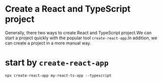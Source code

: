 # Create a React and TypeScript project
Generally, there two ways to create React and TypeScript project.We can start a project quickly with the popular tool `create-react-app`.In addition, we can create a project in a more manual way.

# start by `create-react-app`

```
npx create-react-app my-react-ts-app --typescript
```


